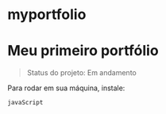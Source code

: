 # myportfolio

<h1>Meu primeiro portfólio</h1>

> Status do projeto: Em andamento


Para rodar em sua máquina, instale:
```
javaScript
```
